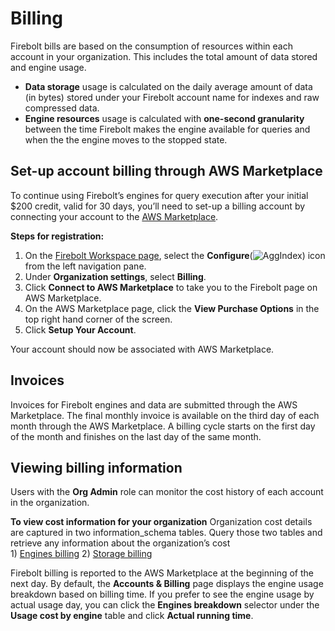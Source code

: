 # [](#billing)Billing

Firebolt bills are based on the consumption of resources within each account in your organization. This includes the total amount of data stored and engine usage.

- **Data storage** usage is calculated on the daily average amount of data (in bytes) stored under your Firebolt account name for indexes and raw compressed data.
- **Engine resources** usage is calculated with **one-second granularity** between the time Firebolt makes the engine available for queries and when the the engine moves to the stopped state.

## [](#set-up-account-billing-through-aws-marketplace)Set-up account billing through AWS Marketplace

To continue using Firebolt’s engines for query execution after your initial $200 credit, valid for 30 days, you’ll need to set-up a billing account by connecting your account to the [AWS Marketplace](https://aws.amazon.com/marketplace).

**Steps for registration:**

1. On the [Firebolt Workspace page](https://go.firebolt.io/), select the **Configure**(![AggIndex](../../assets/images/configure-icon.png)) icon from the left navigation pane.
2. Under **Organization settings**, select **Billing**.
3. Click **Connect to AWS Marketplace** to take you to the Firebolt page on AWS Marketplace.
4. On the AWS Marketplace page, click the **View Purchase Options** in the top right hand corner of the screen.
5. Click **Setup Your Account**.

Your account should now be associated with AWS Marketplace.

## [](#invoices)Invoices

Invoices for Firebolt engines and data are submitted through the AWS Marketplace. The final monthly invoice is available on the third day of each month through the AWS Marketplace. A billing cycle starts on the first day of the month and finishes on the last day of the same month.

## [](#viewing-billing-information)Viewing billing information

Users with the **Org Admin** role can monitor the cost history of each account in the organization.

**To view cost information for your organization** Organization cost details are captured in two information\_schema tables. Query those two tables and retrieve any information about the organization’s cost  
1\) [Engines billing](/sql_reference/information-schema/engines-billing.html) 2) [Storage billing](/sql_reference/information-schema/storage-billing.html)

Firebolt billing is reported to the AWS Marketplace at the beginning of the next day. By default, the **Accounts &amp; Billing** page displays the engine usage breakdown based on billing time. If you prefer to see the engine usage by actual usage day, you can click the **Engines breakdown** selector under the **Usage cost by engine** table and click **Actual running time**.